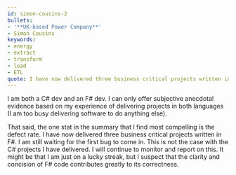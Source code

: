 ```yaml
---
id: simon-cousins-2
bullets:
- '**UK-based Power Company**'
- Simon Cousins
keywords:
- energy
- extract
- transform
- load
- ETL
quote: I have now delivered three business critical projects written in F#. I am still waiting for the first bug to come in.
---
```

I am both a C# dev and an F# dev. I can only offer subjective anecdotal evidence based
on my experience of delivering projects in both languages (I am too busy delivering
software to do anything else).

That said, the one stat in the summary that I find most compelling is the defect rate.
I have now delivered three business critical projects written in F#. I am still waiting
for the first bug to come in. This is not the case with the C# projects I have delivered.
I will continue to monitor and report on this. It might be that I am just on a lucky streak,
but I suspect that the clarity and concision of F# code contributes greatly to its correctness.
